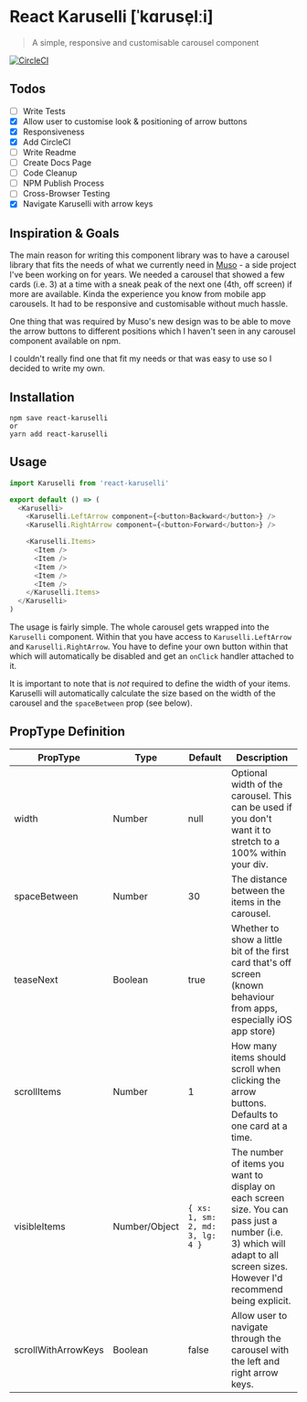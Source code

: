 # React Karuselli [ˈkɑruse̞lːi]

> A simple, responsive and customisable carousel component

[![CircleCI](https://circleci.com/gh/davidfloegel/react-karuselli.svg?style=svg)](https://circleci.com/gh/davidfloegel/react-karuselli)

## Todos

- [ ] Write Tests
- [x] Allow user to customise look & positioning of arrow buttons
- [x] Responsiveness
- [x] Add CircleCI
- [ ] Write Readme
- [ ] Create Docs Page
- [ ] Code Cleanup
- [ ] NPM Publish Process
- [ ] Cross-Browser Testing
- [x] Navigate Karuselli with arrow keys

## Inspiration & Goals

The main reason for writing this component library was to have a carousel library that fits
the needs of what we currently need in [Muso](https://www.gomuso.io) - a side project I've been working on for years. We needed a carousel that showed a few cards (i.e. 3) at a time with a sneak peak of the next one (4th, off screen) if more are available. Kinda the experience you know from mobile app carousels. It had to be responsive and customisable without much hassle.

One thing that was required by Muso's new design was to be able to move the arrow buttons to different positions which I haven't seen in any carousel component available on npm.

I couldn't really find one that fit my needs or that was easy to use so I decided to write my own.

## Installation

```
npm save react-karuselli
or
yarn add react-karuselli
```

## Usage


```js
import Karuselli from 'react-karuselli'

export default () => (
  <Karuselli>
    <Karuselli.LeftArrow component={<button>Backward</button>} />
    <Karuselli.RightArrow component={<button>Forward</button>} />

    <Karuselli.Items>
      <Item />
      <Item />
      <Item />
      <Item />
      <Item />
    </Karuselli.Items>
  </Karuselli>
)
```

The usage is fairly simple. The whole carousel gets wrapped into the `Karuselli` component.
Within that you have access to `Karuselli.LeftArrow` and `Karuselli.RightArrow`. You have to define your own button within that which will automatically be disabled and get an `onClick` handler attached to it.

It is important to note that is *not* required to define the width of your items. Karuselli will automatically calculate the size based on the width of the carousel and the `spaceBetween` prop (see below).

## PropType Definition

| PropType     | Type          | Default                        | Description                                                                                                                                                                  |
|--------------|---------------|--------------------------------|------------------------------------------------------------------------------------------------------------------------------------------------------------------------------|
| width        | Number        | null                           | Optional width of the carousel. This can be used if you don't want it to stretch to a 100% within your div.                                                                  |
| spaceBetween | Number        | 30                             | The distance between the items in the carousel.                                                                                                                              |
| teaseNext    | Boolean       | true                           | Whether to show a little bit of the first card that's off screen (known behaviour from apps, especially iOS app store)                                                       |
| scrollItems  | Number        | 1                              | How many items should scroll when clicking the arrow buttons. Defaults to one card at a time.                                                                                |
| visibleItems | Number/Object | ```{ xs: 1, sm: 2, md: 3, lg: 4 }``` | The number of items you want to display on each screen size. You can pass just a number (i.e. 3) which will adapt to all screen sizes. However I'd recommend being explicit. |
| scrollWithArrowKeys | Boolean | false                         | Allow user to navigate through the carousel with the left and right arrow keys. |

